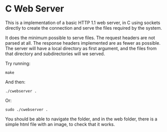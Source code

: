 C Web Server
============

This is a implementation of a basic HTTP 1.1 web server, in C using sockets
directly to create the connection and serve the files required by the system.

It does the minimum possible to serve files. The request headers are not parsed
at all. The response headers implemented are as fewer as possible. The server
will have a local directory as first argument, and the files from that directory
and subdirectories will we served.

Try running:

    make

And then:

    ./cwebserver .

Or:

    sudo ./cwebserver .

You should be able to navigate the folder, and in the web folder, there is a
simple html file with an image, to check that it works.
